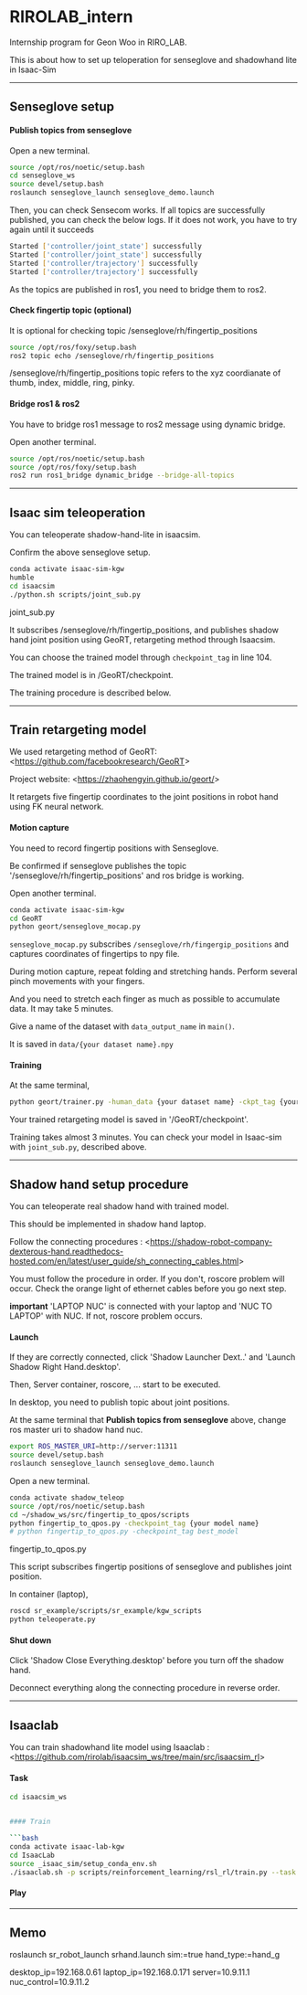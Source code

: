 # RIROLAB_intern
Internship program for Geon Woo in RIRO_LAB.

This is about how to set up teloperation for senseglove and shadowhand lite in Isaac-Sim

---------------------------------------
## Senseglove setup

#### Publish topics from senseglove
Open a new terminal.

```bash
source /opt/ros/noetic/setup.bash
cd senseglove_ws
source devel/setup.bash
roslaunch senseglove_launch senseglove_demo.launch
```

Then, you can check Sensecom works. If all topics are successfully published, you can check the below logs. If it does not work, you have to try again until it succeeds
```bash
Started ['controller/joint_state'] successfully
Started ['controller/joint_state'] successfully
Started ['controller/trajectory'] successfully
Started ['controller/trajectory'] successfully
```
As the topics are published in ros1, you need to bridge them to ros2.

#### Check fingertip topic (optional)
It is optional for checking topic /senseglove/rh/fingertip_positions

```bash
source /opt/ros/foxy/setup.bash
ros2 topic echo /senseglove/rh/fingertip_positions
```

/senseglove/rh/fingertip_positions topic refers to the xyz coordianate of thumb, index, middle, ring, pinky.

#### Bridge ros1 & ros2
You have to bridge ros1 message to ros2 message using dynamic bridge.

Open another terminal.

```bash
source /opt/ros/noetic/setup.bash
source /opt/ros/foxy/setup.bash
ros2 run ros1_bridge dynamic_bridge --bridge-all-topics
```

--------------------------------
## Isaac sim teleoperation
You can teleoperate shadow-hand-lite in isaacsim.

Confirm the above senseglove setup.

```bash
conda activate isaac-sim-kgw
humble
cd isaacsim
./python.sh scripts/joint_sub.py
```

joint_sub.py

It subscribes /senseglove/rh/fingertip_positions, and publishes shadow hand joint position using GeoRT, retargeting method through Isaacsim.

You can choose the trained model through ```checkpoint_tag``` in line 104. 

The trained model is in /GeoRT/checkpoint.

The training procedure is described below.

------------------------------
## Train retargeting model
We used retargeting method of GeoRT: <<https://github.com/facebookresearch/GeoRT>>

Project website: <<https://zhaohengyin.github.io/geort/>>

It retargets five fingertip coordinates to the joint positions in robot hand using FK neural network.

#### Motion capture
You need to record fingertip positions with Senseglove.

Be confirmed if senseglove publishes the topic '/senseglove/rh/fingertip_positions' and ros bridge is working.

Open another terminal.

```bash
conda activate isaac-sim-kgw
cd GeoRT
python geort/senseglove_mocap.py
```
```senseglove_mocap.py``` subscribes ```/senseglove/rh/fingergip_positions``` and captures coordinates of fingertips to npy file. 

During motion capture, repeat folding and stretching hands. Perform several pinch movements with your fingers.  

And you need to stretch each finger as much as possible to accumulate data.
It may take 5 minutes. 

Give a name of the dataset with  ```data_output_name``` in ```main()```.

It is saved in ```data/{your dataset name}.npy```

#### Training
At the same terminal,

```bash
python geort/trainer.py -human_data {your dataset name} -ckpt_tag {your model name}
```

Your trained retargeting model is saved in '/GeoRT/checkpoint'.

Training takes almost 3 minutes. You can check your model in Isaac-sim with ```joint_sub.py```, described above.

----------------------------------------
## Shadow hand setup procedure
You can teleoperate real shadow hand with trained model. 

This should be implemented in shadow hand laptop. 

Follow the connecting procedures : <<https://shadow-robot-company-dexterous-hand.readthedocs-hosted.com/en/latest/user_guide/sh_connecting_cables.html>>

You must follow the procedure in order. If you don't, roscore problem will occur. Check the orange light of ethernet cables before you go next step.

**important** 'LAPTOP NUC' is connected with your laptop and 'NUC TO LAPTOP' with NUC. If not, roscore problem occurs.

#### Launch 
If they are correctly connected, click 'Shadow Launcher Dext..' and 'Launch Shadow Right Hand.desktop'.

Then, Server container, roscore, ... start to be executed.

In desktop, you need to publish topic about joint positions.

At the same terminal that **Publish topics from senseglove** above, change ros master uri to shadow hand nuc. 

```bash
export ROS_MASTER_URI=http://server:11311
source devel/setup.bash
roslaunch senseglove_launch senseglove_demo.launch
```
Open a new terminal.

```bash
conda activate shadow_teleop
source /opt/ros/noetic/setup.bash
cd ~/shadow_ws/src/fingertip_to_qpos/scripts
python fingertip_to_qpos.py -checkpoint_tag {your model name}
# python fingertip_to_qpos.py -checkpoint_tag best_model
```

fingertip_to_qpos.py

This script subscribes fingertip positions of senseglove and publishes joint position. 

In container (laptop), 
```bash
roscd sr_example/scripts/sr_example/kgw_scripts
python teleoperate.py
```

#### Shut down
Click 'Shadow Close Everything.desktop' before you turn off the shadow hand.

Deconnect everything along the connecting procedure in reverse order. 

----------------------------
## Isaaclab
You can train shadowhand lite model using Isaaclab : <<https://github.com/rirolab/isaacsim_ws/tree/main/src/isaacsim_rl>>

#### Task
```bash
cd isaacsim_ws


#### Train

```bash
conda activate isaac-lab-kgw
cd IsaacLab
source _isaac_sim/setup_conda_env.sh
./isaaclab.sh -p scripts/reinforcement_learning/rsl_rl/train.py --task Riro-Repose-Cube-Shadow-Lite-Direct-v0 --num_envs 128 --headless
```

#### Play



----------------
## Memo
roslaunch sr_robot_launch srhand.launch sim:=true hand_type:=hand_g

desktop_ip=192.168.0.61 
laptop_ip=192.168.0.171
server=10.9.11.1
nuc_control=10.9.11.2

